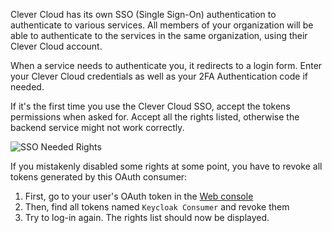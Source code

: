 
Clever Cloud has its own SSO (Single Sign-On) authentication to authenticate to various services. All members of your organization will be able to authenticate to the services in the same organization, using their Clever Cloud account.

When a service needs to authenticate you, it redirects to a login form. Enter your Clever Cloud
credentials as well as your 2FA Authentication code if needed.

If it's the first time you use the Clever Cloud SSO, accept the tokens permissions when asked for. Accept all the rights listed, otherwise the backend service might not work correctly.

![SSO Needed Rights](/images/sso-needed-rights.png)

If you mistakenly disabled some rights at some point, you have to revoke all tokens generated by this OAuth consumer:

1. First, go to your user's OAuth token in the [Web console](https://console.clever-cloud.com/users/me/tokens)
2. Then, find all tokens named `Keycloak Consumer` and revoke them
3. Try to log-in again. The rights list should now be displayed.
